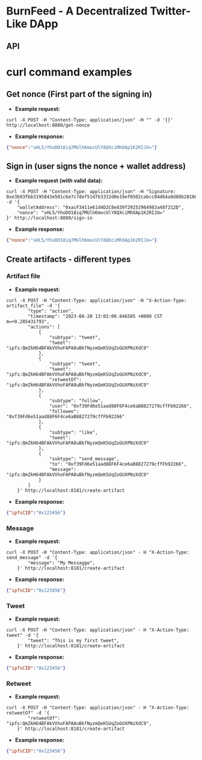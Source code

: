 # BurnFeed - A Decentralized Twitter-Like DApp

## API

# curl command examples

## Get nonce (First part of the signing in)

- **Example request:**
```
curl -X POST -H "Content-Type: application/json" -H "" -d '{}' http://localhost:8080/get-nonce
```
- **Example response:**
```json
{"nonce":"xHL5/YhoDO18iq7MUlhKmocUlY8QXciMhOAp1K2RIJU="}
```

## Sign in (user signs the nonce + wallet address)

- **Example request (with valid data):**
```
curl -X POST -H "Content-Type: application/json" -H "Signature: 0xe3b93fbb3195843e501c6e7c7def51d7b3332d0e19ef0502cabcc04d64a8d80b281601d281ce5e403037404e600add036042c0a3d4f3eac1bbd03258f9ca1f631c" -d '{
    "walletAddress": "0xacF3411e61d4D2C8e839f29252984983a48f212D",
    "nonce": "xHL5/YhoDO18iq7MUlhKmocUlY8QXciMhOAp1K2RIJU="
}' http://localhost:8080/sign-in

```
- **Example response:**
```json
{"nonce":"xHL5/YhoDO18iq7MUlhKmocUlY8QXciMhOAp1K2RIJU="}
```

## Create artifacts - different types

### Artifact file
- **Example request:**
```
curl -X POST -H "Content-Type: application/json" -H "X-Action-Type: artifact_file" -d '{
        "type": "action",
        "timestamp": "2023-08-20 13:02:09.846505 +0800 CST m=+0.285431793",
        "actions": [
            {
                "subtype": "tweet",
                "tweet": "ipfs:QmZkH64BFAkVVhoFAPA8uBkfNyzmQeKSUqZoGUXPNzXdC9"
            },
            {
                "subtype": "tweet",
                "tweet": "ipfs:QmZkH64BFAkVVhoFAPA8uBkfNyzmQeKSUqZoGUXPNzXdC9",
                "retweetOf": "ipfs:QmZkH64BFAkVVhoFAPA8uBkfNyzmQeKSUqZoGUXPNzXdC9"
            },
            {
                "subtype": "follow",
                "user": "0xf39Fd6e51aad88F6F4ce6aB8827279cffFb92266",
                "followee": "0xf39Fd6e51aad88F6F4ce6aB8827279cffFb92266"
            },
            {
                "subtype": "like",
                "tweet": "ipfs:QmZkH64BFAkVVhoFAPA8uBkfNyzmQeKSUqZoGUXPNzXdC9"
            },
            {
                "subtype": "send_message",
                "to": "0xf39Fd6e51aad88F6F4ce6aB8827279cffFb92266",
                "message": "ipfs:QmZkH64BFAkVVhoFAPA8uBkfNyzmQeKSUqZoGUXPNzXdC9"
            }
        ]
    }' http://localhost:8181/create-artifact

```
- **Example response:**
```json
{"ipfsCID":"0x123456"}
```

### Message
- **Example request:**
```
curl -X POST -H "Content-Type: application/json" - H "X-Action-Type: send_message" -d '{
        "message": "My Messagge",
    }' http://localhost:8181/create-artifact

```
- **Example response:**
```json
{"ipfsCID":"0x123456"}
```

### Tweet
- **Example request:**
```
curl -X POST -H "Content-Type: application/json" - H "X-Action-Type: tweet" -d '{
        "tweet": "This is my first tweet",
    }' http://localhost:8181/create-artifact

```
- **Example response:**
```json
{"ipfsCID":"0x123456"}
```

### Retweet
- **Example request:**
```
curl -X POST -H "Content-Type: application/json" - H "X-Action-Type: retweetOf" -d '{
        "retweetOf": "ipfs:QmZkH64BFAkVVhoFAPA8uBkfNyzmQeKSUqZoGUXPNzXdC9",
    }' http://localhost:8181/create-artifact

```
- **Example response:**
```json
{"ipfsCID":"0x123456"}
```